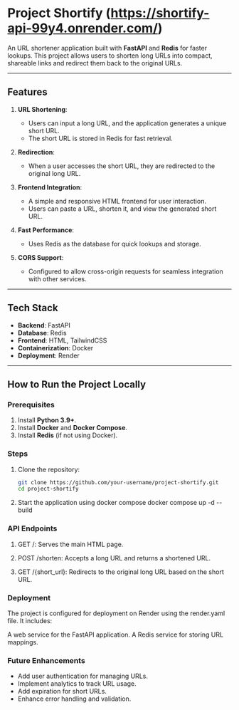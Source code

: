 # Project Shortify (https://shortify-api-99y4.onrender.com/)

An URL shortener application built with **FastAPI** and **Redis** for faster lookups. This project allows users to shorten long URLs into compact, shareable links and redirect them back to the original URLs.

---

## Features

1. **URL Shortening**: 
   - Users can input a long URL, and the application generates a unique short URL.
   - The short URL is stored in Redis for fast retrieval.

2. **Redirection**:
   - When a user accesses the short URL, they are redirected to the original long URL.

3. **Frontend Integration**:
   - A simple and responsive HTML frontend for user interaction.
   - Users can paste a URL, shorten it, and view the generated short URL.

4. **Fast Performance**:
   - Uses Redis as the database for quick lookups and storage.

5. **CORS Support**:
   - Configured to allow cross-origin requests for seamless integration with other services.

---

## Tech Stack

- **Backend**: FastAPI
- **Database**: Redis
- **Frontend**: HTML, TailwindCSS
- **Containerization**: Docker
- **Deployment**: Render

---

## How to Run the Project Locally

### Prerequisites

1. Install **Python 3.9+**.
2. Install **Docker** and **Docker Compose**.
3. Install **Redis** (if not using Docker).

### Steps

1. Clone the repository:
   ```bash
   git clone https://github.com/your-username/project-shortify.git
   cd project-shortify

2. Start the application using docker compose
    docker compose up -d --build

### API Endpoints

1. GET /:
Serves the main HTML page.

2. POST /shorten:
Accepts a long URL and returns a shortened URL.

3. GET /{short_url}:
Redirects to the original long URL based on the short URL.

### Deployment
The project is configured for deployment on Render using the render.yaml file. It includes:

A web service for the FastAPI application.
A Redis service for storing URL mappings.

### Future Enhancements
- Add user authentication for managing URLs.
- Implement analytics to track URL usage.
- Add expiration for short URLs.
- Enhance error handling and validation.
